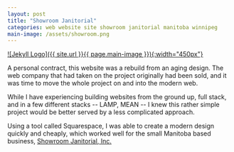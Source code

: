 ```yaml
---
layout: post
title: "Showroom Janitorial"
categories: web website site showroom janitorial manitoba winnipeg
main-image: /assets/showroom.png
---
```


[![Jekyll Logo]({{ site.url }}{{ page.main-image }}){:width="450px"}](http://showroomjanitorial.com)

A personal contract, this website was a rebuild from an aging design. The web company that had taken on the project originally had been sold,
and it was time to move the whole project on and into the modern web.

While I have experiencing building websites from the ground up, full stack, and in a few different stacks -- LAMP, MEAN --
I knew this rather simple project would be better served by a less complicated approach.

Using a tool called Squarespace, I was able to create a modern design quickly and cheaply, which worked well for the small Manitoba based
business, [Showroom Janitorial, Inc.](http://showroomjanitorial.com)
